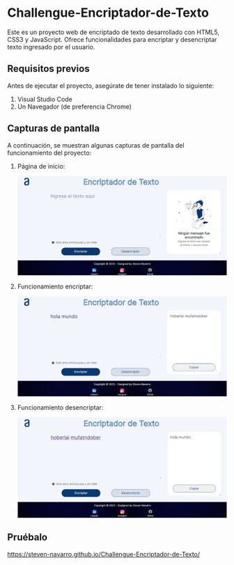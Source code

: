 # Challengue-Encriptador-de-Texto
Este es un proyecto web de encriptado de texto desarrollado con HTML5, CSS3 y JavaScript. Ofrece funcionalidades para encriptar y desencriptar texto ingresado por el usuario.

## Requisitos previos

Antes de ejecutar el proyecto, asegúrate de tener instalado lo siguiente:

1. Visual Studio Code
2. Un Navegador (de preferencia Chrome)

## Capturas de pantalla

A continuación, se muestran algunas capturas de pantalla del funcionamiento del proyecto:

1. Página de inicio:

	![Página de inicio](./screenshots/pagina-inicio.png)

2. Funcionamiento encriptar:

	![Funcionamiento encriptar](./screenshots/funcion-encriptar.png)

3. Funcionamiento desencriptar:

	![Funcionamiento desencriptar](./screenshots/funcion-desencriptar.png)

## Pruébalo

https://steven-navarro.github.io/Challengue-Encriptador-de-Texto/
